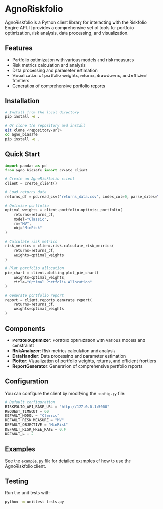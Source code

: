 # AgnoRiskfolio

AgnoRiskfolio is a Python client library for interacting with the Riskfolio Engine API. It provides a comprehensive set of tools for portfolio optimization, risk analysis, data processing, and visualization.

## Features

- Portfolio optimization with various models and risk measures
- Risk metrics calculation and analysis
- Data processing and parameter estimation
- Visualization of portfolio weights, returns, drawdowns, and efficient frontiers
- Generation of comprehensive portfolio reports

## Installation

```bash
# Install from the local directory
pip install -e .

# Or clone the repository and install
git clone <repository-url>
cd agno_biasafe
pip install -e .
```

## Quick Start

```python
import pandas as pd
from agno_biasafe import create_client

# Create an AgnoRiskfolio client
client = create_client()

# Load returns data
returns_df = pd.read_csv('returns_data.csv', index_col=0, parse_dates=True)

# Optimize portfolio
optimal_weights = client.portfolio.optimize_portfolio(
    returns=returns_df,
    model="Classic",
    rm="MV",
    obj="MinRisk"
)

# Calculate risk metrics
risk_metrics = client.risk.calculate_risk_metrics(
    returns=returns_df,
    weights=optimal_weights
)

# Plot portfolio allocation
pie_chart = client.plotting.plot_pie_chart(
    weights=optimal_weights,
    title="Optimal Portfolio Allocation"
)

# Generate portfolio report
report = client.reports.generate_report(
    returns=returns_df,
    weights=optimal_weights
)
```

## Components

- **PortfolioOptimizer**: Portfolio optimization with various models and constraints
- **RiskAnalyzer**: Risk metrics calculation and analysis
- **DataHandler**: Data processing and parameter estimation
- **Plotter**: Visualization of portfolio weights, returns, and efficient frontiers
- **ReportGenerator**: Generation of comprehensive portfolio reports

## Configuration

You can configure the client by modifying the `config.py` file:

```python
# Default configuration
RISKFOLIO_API_BASE_URL = "http://127.0.0.1:5000"
REQUEST_TIMEOUT = 60
DEFAULT_MODEL = "Classic"
DEFAULT_RISK_MEASURE = "MV"
DEFAULT_OBJECTIVE = "MinRisk"
DEFAULT_RISK_FREE_RATE = 0.0
DEFAULT_L = 2
```

## Examples

See the `example.py` file for detailed examples of how to use the AgnoRiskfolio client.

## Testing

Run the unit tests with:

```bash
python -m unittest tests.py
```
